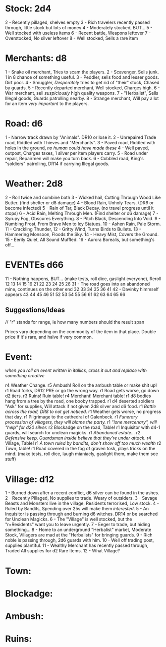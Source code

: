 <INSERT MAP HERE>

# Stock: 2d4
2 - Recently pillaged, shelves empty
3 - Rich travelers recently passed through, little stock but lots of money 
4 - Moderately stocked, BUT...
5 - Well stocked with useless items
6 - Recent battle, Weapons leftover
7 - Overstocked, No silver leftover
8 - Well stocked, Sells a rare item

# Merchants: d8
1 - Snake oil merchant, Tries to scam the players.
2 - Scavenger, Sells junk. 1 in 8 chance of something useful.
3 - Peddler, sells food and lesser goods. Dirt poor.
4 - Smuggler, *Desperately* tries to get rid of "their" stock, Chased by guards.
5 - Recently departed merchant, Well stocked, Charges high.
6 - War merchant, sell *suspiciously* high quality weapons.
7 - "Herbalist", Sells Illegal goods, Guards patrolling nearby.
8 - Strange merchant, Will pay a lot for an item *very important* to the players.

# Road: d6
1 - Narrow track drawn by "Animals". DR10 or lose it.
2 - Unrepaired Trade road, Riddled with Thieves and "Merchants".
3 - Paved road, Riddled with holes in the ground, *no human could have made these*
4 - Well paved, outpost, Charges taxes, 1 silver per item players carry.
5 - Road under repair, Repairmen will make you turn back.
6 - Cobbled road, King's "soldiers" patrolling, DR14 if carrying Illegal goods.

# Weather: 2d8
2 - Roll twice and combine both
3 - Wicked hail, Cutting Through Wood Like Butter. (find shelter or d8 damage)
4 - Blood Rain, Unholy Tears. (DR6 or become infected)
5 - Rain of Tar, Black Decay. (no travel progress until it stops)
6 - Acid Rain, Melting Through Men. (Find shelter or d6 damage)
7 - Syrupy Fog, Obscures Everything.
8 - Pitch Black, Descending Into Void.
9 - Numbing Frost, From Brave Men to Icy Statues.
10 - Ashen Rain, Pale Storm.
11 - Crackling Thunder, 
12 - Gritty Wind, Turns Birds to Bullets.
13 - Hammering Monsoon, Floods the Sky.
14 - Heavy Mist, Covers the Ground.
15 - Eerily Quiet, All Sound Muffled.
16 - Aurora Borealis, but something's off...


# EVENTEs d66
11 - Nothing happens, BUT... (make tests, roll dice, gaslight everyone), Reroll
12
13
14
15
16
21
22
23
24
25
26
31 - The road goes into an abandoned mine, continues on the other end
32
33
34
35 
36
41
42 - Davinky himmself appears 
43
44
45
46
51
52
53
54
55
56
61
62
63
64
65
66







## Suggestions/Ideas

// "r" stands for range, ie how many numbers should the result span

Prices vary depending on the commodity of the item in that place. Double price if it's rare, and halve if very common.

# Event:
*when you roll an event written in itallics, cross it out and replace with something creative*

r4 Weather Change.
r5 Ambush! Roll on the ambush table or make shit up!
r1 Road forks, DR12 PRE or go the wrong way.
r1 Road gets worse, go down d2 tiers.
r3 Ruins! Ruin table!
r4 Merchant! Merchant table!
r1 d8 bodies hang from a tree by the road, one booby trapped.
r1 d4 deserted soldiers "Ask" for supplies, Will attack if not given 2d8 silver and d6 food.
r1 *Battle across the road, DR8 to not get noticed.*
r1 Weather gets worse, no progress that day.
r1 Pilgrimage to the cathedral of Galenbeck.
r1 *Funerary procession of villagers, they will blame the party.*
r1 *"lone mercenary", will "help" for d20 silver.*
r2 Blockadge on the road, Table!
r1 Inquisitor with d4-1 guards, will search for unclean magicks.
r1 *Abandoned estate...*
r2 *Defensive keep, Guardsman inside believe that they're under attack.*
r4 Village, Table!
r1 *A town ruled by bandits, don't show off too much wealth*
r2 Town, table!
r1 Road covered in the fog of graven tosk, plays tricks on the mind. (make tests, roll dice, laugh mianiacly, gaslight them, make them see stuff)

# Village: d12
1 - Burned down after a recent conflict, d6 silver can be found in the ashes.
2 - Recently Pillaged, No supplies to trade. Weary of outsiders.
3 - Savage Beasts and Monsters live in the village, Residents terrorised, Low stock.
4 - Ruled by Bandits, Spending over 25s will make them *interested*.
5 - An Inquisitor is passing through and burning d6 witches. DR14 or be searched for Unclean Magicks.
6 - The "Village" is well stocked, but the "r=Residents" want you to leave urgently.
7 - Eeger to trade, but hiding something...
8 - Home to an underground "Herbalist" market, Moderate Stock, Villagers are mad at the "Herbalists" for bringing guards.
9 - Rich noble is passing through, 2d6 guards with him.
10 - Well off trading post, supplies plantiful.
11 - Wealthy Merchant has recently passed through, Traded All supplies for d2 Rare Items.
12 - What Village?

# Town:

# Blockadge:


# Ambush:


# Ruins:
